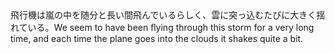 <tr><td>飛行機は嵐の中を随分と長い間飛んでいるらしく、雲に突っ込むたびに大きく揺れている。<td><tr><tr><td>We seem to have been ﬂying through this storm for a very long time, and each time the plane goes into the clouds it shakes quite a bit.<td><tr></table>

